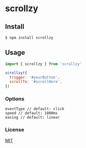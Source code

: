 # scrollzy

## Install

```
$ npm install scrollzy
```

## Usage

```javascript
import { scrollzy } from 'scrollzy'

scrollzy({
  trigger: '#yourButton',
  scrollTo: '#scrollHere',
})
```
### Options
```
eventType // default: click
speed // default: 1000ms
easing // default: linear
```
### License
[MIT](LICENSE)
